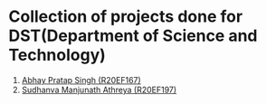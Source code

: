 # Collection of projects done for DST(Department of Science and Technology) 

1. [Abhay Pratap Singh (R20EF167)](https://github.com/labhayl)
2. [Sudhanva Manjunath Athreya (R20EF197)](https://github.com/sud0x00/)
